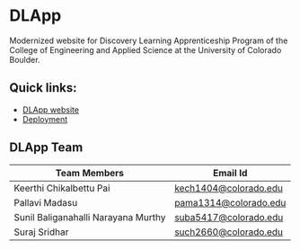 # DLApp 
Modernized website for Discovery Learning Apprenticeship Program of the College of Engineering and Applied Science at the University of Colorado Boulder. 

## Quick links:
* [DLApp website](http://ec2-54-213-113-154.us-west-2.compute.amazonaws.com:3000/)
* [Deployment](https://github.com/Sunhick/DLApp/wiki/Deployment)

## DLApp Team
| Team Members | Email Id |
|--------------|----------|
| Keerthi Chikalbettu Pai | kech1404@colorado.edu |
| Pallavi Madasu | pama1314@colorado.edu |
| Sunil Baliganahalli Narayana Murthy | suba5417@colorado.edu |
| Suraj Sridhar |such2660@colorado.edu |
